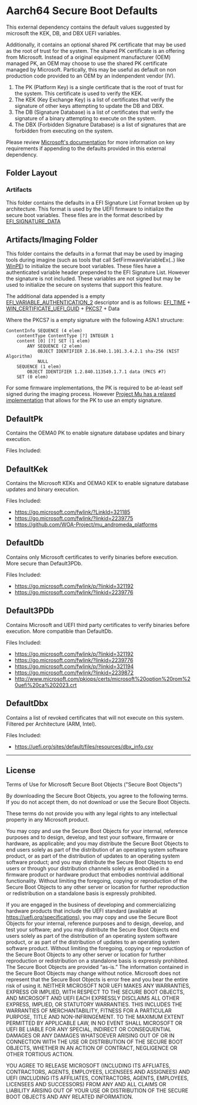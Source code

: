 # Aarch64 Secure Boot Defaults

This external dependency contains the default values suggested by microsoft the KEK, DB, and DBX UEFI variables.

Additionally, it contains an optional shared PK certificate that may be used as the root of trust for the system.
The shared PK certificate is an offering from Microsoft. Instead of a original equipment manufacturer (OEM)
managed PK, an OEM may choose to use the shared PK certificate managed by Microsoft. Partically, this may be
useful as default on non production code provided to an OEM by an indenpendent vendor (IV).

1. The PK (Platform Key) is a single certificate that is the root of trust for the system. This certificate is used
    to verify the KEK.
2. The KEK (Key Exchange Key) is a list of certificates that verify the signature of other keys attempting to update
   the DB and DBX.
3. The DB (Signature Database) is a list of certificates that verify the signature of a binary attempting to execute
   on the system.
4. The DBX (Forbidden Signature Database) is a list of signatures that are forbidden from executing on the system.

Please review [Microsoft's documentation](https://learn.microsoft.com/en-us/windows-hardware/manufacture/desktop/windows-secure-boot-key-creation-and-management-guidance?view=windows-11#15-keys-required-for-secure-boot-on-all-pcs)
for more information on key requirements if appending to the defaults provided in this external dependency.

## Folder Layout

### Artifacts
This folder contains the defaults in a EFI Signature List Format broken up by architecture. This format is used by the UEFI firmware to
initialize the secure boot variables. These files are in the format described by [EFI_SIGNATURE_DATA](https://uefi.org/specs/UEFI/2.10/32_Secure_Boot_and_Driver_Signing.html?highlight=authenticated%20variable#efi-signature-data)

## Artifacts/Imaging Folder
This folder contains the defaults in a format that may be used by imaging tools during imagine (such as tools that call
SetFirmwareVariableEx(..) like [WinPE](https://learn.microsoft.com/en-us/windows-hardware/manufacture/desktop/winpe-intro?view=windows-11))
to initialize the secure boot variables. These files have a authenticated variable header prepended to the EFI Signature List. However the
signature is not included. These variables are not signed but may be used to initialize the secure on systems that support this feature.

The additional data appended is a empty [EFI_VARIABLE_AUTHENTICATION_2](https://uefi.org/specs/UEFI/2.10/08_Services_Runtime_Services.html?highlight=efi_time#using-the-efi-variable-authentication-2-descriptor)
descriptor and is as follows:
[EFI_TIME](https://uefi.org/sites/default/files/resources/UEFI_Spec_2_8_final.pdf#page=158) +
[WIN_CERTIFICATE_UEFI_GUID](https://uefi.org/specs/UEFI/2.10/32_Secure_Boot_and_Driver_Signing.html?highlight=authenticated%20variable#win-certificate-uefi-guid) +
[PKCS7](https://tools.ietf.org/html/rfc2315#section-9.1) +
Data

Where the PKCS7 is a empty signature with the following ASN.1 structure:
```text
ContentInfo SEQUENCE (4 elem)
    contentType ContentType [?] INTEGER 1
    content [0] [?] SET (1 elem)
        ANY SEQUENCE (2 elem)
            OBJECT IDENTIFIER 2.16.840.1.101.3.4.2.1 sha-256 (NIST Algorithm)
            NULL
    SEQUENCE (1 elem)
        OBJECT IDENTIFIER 1.2.840.113549.1.7.1 data (PKCS #7)
    SET (0 elem)
```

For some firmware implementations, the PK is required to be at-least self signed during the imaging process.
However [Project Mu has a relaxed implementation](https://github.com/microsoft/mu_tiano_plus/blob/5c96768c404d1e4e32b1fea6bfd83e588c0f5d67/SecurityPkg/Library/AuthVariableLib/AuthService.c#L656C13-L656C52)
that allows for the PK to use an empty signature.


## DefaultPk

Contains the OEMA0 PK to enable signature database updates and binary execution.

Files Included:


## DefaultKek

Contains the Microsoft KEKs and OEMA0 KEK to enable signature database updates and binary execution.

Files Included:

* <https://go.microsoft.com/fwlink/?LinkId=321185>
* <https://go.microsoft.com/fwlink/?linkid=2239775>
* <https://github.com/WOA-Project/mu_andromeda_platforms>

## DefaultDb

Contains only Microsoft certificates to verify binaries before execution. More secure than Default3PDb.

Files Included:

* <https://go.microsoft.com/fwlink/p/?linkid=321192>
* <https://go.microsoft.com/fwlink/?linkid=2239776>

## Default3PDb

Contains Microsoft and UEFI third party certificates to verify binaries before execution. More compatible than
DefaultDb.

Files Included:

* <https://go.microsoft.com/fwlink/p/?linkid=321192>
* <https://go.microsoft.com/fwlink/?linkid=2239776>
* <https://go.microsoft.com/fwlink/p/?linkid=321194>
* <https://go.microsoft.com/fwlink/?linkid=2239872>
* <http://www.microsoft.com/pkiops/certs/microsoft%20option%20rom%20uefi%20ca%202023.crt>

## DefaultDbx

Contains a list of revoked certificates that will not execute on this system. Filtered per Architecture (ARM, Intel).

Files Included:

* <https://uefi.org/sites/default/files/resources/dbx_info.csv>

---

## License

Terms of Use for Microsoft Secure Boot Objects ("Secure Boot Objects")

By downloading the Secure Boot Objects, you agree to the following terms.
If you do not accept them, do not download or use the Secure Boot Objects.

These terms do not provide you with any legal rights to any intellectual
property in any Microsoft product.

You may copy and use the Secure Boot Objects for your internal, reference
purposes and to design, develop, and test your software, firmware or hardware,
as applicable; and you may distribute the Secure Boot Objects to end users
solely as part of the distribution of an operating system software product, or
as part of the distribution of updates to an operating system software product;
and you may distribute the Secure Boot Objects to end users or through your
distribution channels solely as embodied in a firmware product or hardware
product that embodies nontrivial additional functionality. Without limiting the
foregoing, copying or reproduction of the Secure Boot Objects to any other
server or location for further reproduction or redistribution on a standalone
basis is expressly prohibited.

If you are engaged in the business of developing and commercializing hardware
products that include the UEFI standard
(available at https://uefi.org/specifications), you may copy and use the Secure
Boot Objects for your internal, reference purposes and to design, develop, and
test your software; and you may distribute the Secure Boot Objects end users
solely as part of the distribution of an operating system software product, or
as part of the distribution of updates to an operating system software product.
Without limiting the foregoing, copying or reproduction of the Secure Boot
Objects to any other server or location for further reproduction or
redistribution on a standalone basis is expressly prohibited.
The Secure Boot Objects are provided “as-is.” The information contained in the
Secure Boot Objects may change without notice.  Microsoft does not represent
that the Secure Boot Objects is error free and you bear the entire risk of
using it.  NEITHER MICROSOFT NOR UEFI MAKES ANY WARRANTIES, EXPRESS OR IMPLIED,
WITH RESPECT TO THE SECURE BOOT OBJECTS, AND MICROSOFT AND UEFI EACH EXPRESSLY
DISCLAIMS ALL OTHER EXPRESS, IMPLIED, OR STATUTORY WARRANTIES.  THIS INCLUDES
THE WARRANTIES OF MERCHANTABILITY, FITNESS FOR A PARTICULAR PURPOSE, TITLE AND
NON-INFRINGEMENT.
TO THE MAXIMUM EXTENT PERMITTED BY APPLICABLE LAW, IN NO EVENT SHALL MICROSOFT
OR UEFI BE LIABLE FOR ANY SPECIAL, INDIRECT OR CONSEQUENTIAL DAMAGES OR ANY
DAMAGES WHATSOEVER ARISING OUT OF OR IN CONNECTION WITH THE USE OR DISTRIBUTION
OF THE SECURE BOOT OBJECTS, WHETHER IN AN ACTION OF CONTRACT, NEGLIGENCE OR
OTHER TORTIOUS ACTION.

YOU AGREE TO RELEASE MICROSOFT (INCLUDING ITS AFFLIATES, CONTRACTORS, AGENTS,
EMPLOYEES, LICENSEES AND ASSIGNEES) AND UEFI (INCLUDING ITS AFFILIATES,
CONTRACTORS, AGENTS, EMPLOYEES, LICENSEES AND SUCCESSORS) FROM ANY AND ALL
CLAIMS OR LIABILITY ARISING OUT OF YOUR USE OR DISTRIBUTION OF THE SECURE
BOOT OBJECTS AND ANY RELATED INFORMATION.
